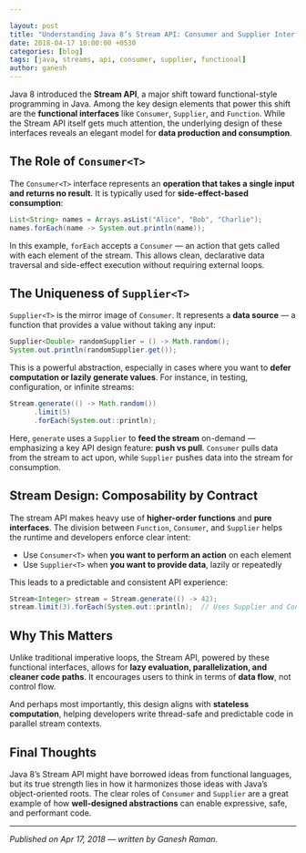 ```yaml
---

layout: post
title: "Understanding Java 8’s Stream API: Consumer and Supplier Interfaces"
date: 2018-04-17 10:00:00 +0530
categories: [blog]
tags: [java, streams, api, consumer, supplier, functional]
author: ganesh
---
```


Java 8 introduced the **Stream API**, a major shift toward functional-style programming in Java. Among the key design elements that power this shift are the **functional interfaces** like `Consumer`, `Supplier`, and `Function`. While the Stream API itself gets much attention, the underlying design of these interfaces reveals an elegant model for **data production and consumption**.

## The Role of `Consumer<T>`

The `Consumer<T>` interface represents an **operation that takes a single input and returns no result**. It is typically used for **side-effect-based consumption**:

```java
List<String> names = Arrays.asList("Alice", "Bob", "Charlie");
names.forEach(name -> System.out.println(name));
```

In this example, `forEach` accepts a `Consumer` — an action that gets called with each element of the stream. This allows clean, declarative data traversal and side-effect execution without requiring external loops.

## The Uniqueness of `Supplier<T>`

`Supplier<T>` is the mirror image of `Consumer`. It represents a **data source** — a function that provides a value without taking any input:

```java
Supplier<Double> randomSupplier = () -> Math.random();
System.out.println(randomSupplier.get());
```

This is a powerful abstraction, especially in cases where you want to **defer computation or lazily generate values**. For instance, in testing, configuration, or infinite streams:

```java
Stream.generate(() -> Math.random())
      .limit(5)
      .forEach(System.out::println);
```

Here, `generate` uses a `Supplier` to **feed the stream** on-demand — emphasizing a key API design feature: **push vs pull**. `Consumer` pulls data from the stream to act upon, while `Supplier` pushes data into the stream for consumption.

## Stream Design: Composability by Contract

The stream API makes heavy use of **higher-order functions** and **pure interfaces**. The division between `Function`, `Consumer`, and `Supplier` helps the runtime and developers enforce clear intent:

* Use `Consumer<T>` when **you want to perform an action** on each element
* Use `Supplier<T>` when **you want to provide data**, lazily or repeatedly

This leads to a predictable and consistent API experience:

```java
Stream<Integer> stream = Stream.generate(() -> 42);
stream.limit(3).forEach(System.out::println);  // Uses Supplier and Consumer
```

## Why This Matters

Unlike traditional imperative loops, the Stream API, powered by these functional interfaces, allows for **lazy evaluation, parallelization, and cleaner code paths**. It encourages users to think in terms of **data flow**, not control flow.

And perhaps most importantly, this design aligns with **stateless computation**, helping developers write thread-safe and predictable code in parallel stream contexts.

## Final Thoughts

Java 8’s Stream API might have borrowed ideas from functional languages, but its true strength lies in how it harmonizes those ideas with Java’s object-oriented roots. The clear roles of `Consumer` and `Supplier` are a great example of how **well-designed abstractions** can enable expressive, safe, and performant code.

---

*Published on Apr 17, 2018 — written by Ganesh Raman.*
